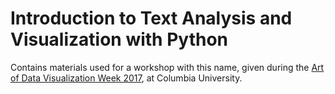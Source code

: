 # Introduction to Text Analysis and Visualization with Python 

Contains materials used for a workshop with this name, given during the [Art of Data Visualization Week 2017](http://library.columbia.edu/news/events/art-or-knowledge/dv_program.html), at Columbia University. 

